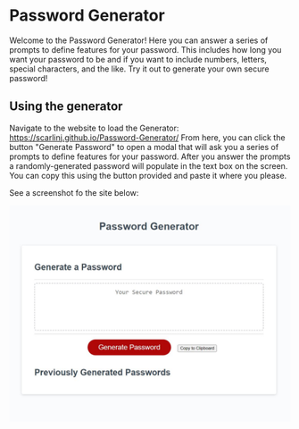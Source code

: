 # Password Generator

Welcome to the Password Generator!  Here you can answer a series of prompts to define features for your password.  This includes how long you want your password to be and if you want to include numbers, letters, special characters, and the like.  Try it out to generate your own secure password!

## Using the generator

Navigate to the website to load the Generator: https://scarlinj.github.io/Password-Generator/
From here, you can click the button "Generate Password" to open a modal that will ask you a series of prompts to define features for your password.  After you answer the prompts a randomly-generated password will populate in the text box on the screen.  You can copy this using the button provided and paste it where you please.

See a screenshot fo the site below:

![Image of the password generator](./Password%20Generator%20Screenshot.JPG "Password Generator")